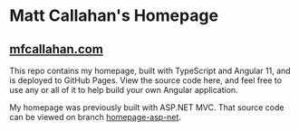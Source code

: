 # Matt Callahan's Homepage

## [mfcallahan.com](https://mfcallahan.com)

This repo contains my homepage, built with TypeScript and Angular 11, and is deployed to GitHub Pages. View the source code here, and feel free to use any or all of it to help build your own Angular application.

My homepage was previously built with ASP.NET MVC. That source code can be viewed on branch [homepage-asp-net](https://github.com/mfcallahan/Homepage/tree/homepage-asp-net).
